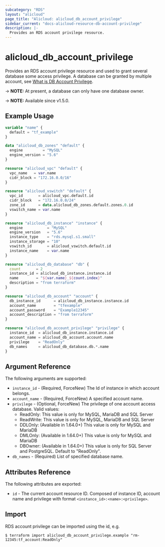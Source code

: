 ```yaml
---
subcategory: "RDS"
layout: "alicloud"
page_title: "Alicloud: alicloud_db_account_privilege"
sidebar_current: "docs-alicloud-resource-db-account-privilege"
description: |-
  Provides an RDS account privilege resource.
---
```


# alicloud_db_account_privilege

Provides an RDS account privilege resource and used to grant several database some access privilege. A database can be granted by multiple account, see [What is DB Account Privilege](https://www.alibabacloud.com/help/en/apsaradb-for-rds/latest/api-rds-2014-08-15-grantaccountprivilege).

-> **NOTE:** At present, a database can only have one database owner.

-> **NOTE:** Available since v1.5.0.

## Example Usage

```terraform
variable "name" {
  default = "tf_example"
}

data "alicloud_db_zones" "default" {
  engine         = "MySQL"
  engine_version = "5.6"
}

resource "alicloud_vpc" "default" {
  vpc_name   = var.name
  cidr_block = "172.16.0.0/16"
}

resource "alicloud_vswitch" "default" {
  vpc_id       = alicloud_vpc.default.id
  cidr_block   = "172.16.0.0/24"
  zone_id      = data.alicloud_db_zones.default.zones.0.id
  vswitch_name = var.name
}

resource "alicloud_db_instance" "instance" {
  engine           = "MySQL"
  engine_version   = "5.6"
  instance_type    = "rds.mysql.s1.small"
  instance_storage = "10"
  vswitch_id       = alicloud_vswitch.default.id
  instance_name    = var.name
}

resource "alicloud_db_database" "db" {
  count       = 2
  instance_id = alicloud_db_instance.instance.id
  name        = "${var.name}_${count.index}"
  description = "from terraform"
}

resource "alicloud_db_account" "account" {
  db_instance_id      = alicloud_db_instance.instance.id
  account_name        = "tfexample"
  account_password    = "Example12345"
  account_description = "from terraform"
}

resource "alicloud_db_account_privilege" "privilege" {
  instance_id  = alicloud_db_instance.instance.id
  account_name = alicloud_db_account.account.name
  privilege    = "ReadOnly"
  db_names     = alicloud_db_database.db.*.name
}
```

## Argument Reference

The following arguments are supported:

* `instance_id` - (Required, ForceNew) The Id of instance in which account belongs.
* `account_name` - (Required, ForceNew) A specified account name.
* `privilege` - (Optional, ForceNew) The privilege of one account access database. Valid values: 
    - ReadOnly: This value is only for MySQL, MariaDB and SQL Server
    - ReadWrite: This value is only for MySQL, MariaDB and SQL Server
    - DDLOnly: (Available in 1.64.0+) This value is only for MySQL and MariaDB
    - DMLOnly: (Available in 1.64.0+) This value is only for MySQL and MariaDB
    - DBOwner: (Available in 1.64.0+) This value is only for SQL Server and PostgreSQL.
      Default to "ReadOnly". 
* `db_names` - (Required) List of specified database name.

## Attributes Reference

The following attributes are exported:

* `id` - The current account resource ID. Composed of instance ID, account name and privilege with format `<instance_id>:<name>:<privilege>`.

## Import

RDS account privilege can be imported using the id, e.g.

```shell
$ terraform import alicloud_db_account_privilege.example "rm-12345:tf_account:ReadOnly"
```
